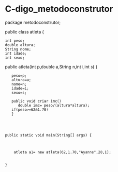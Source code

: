 # C-digo_metodoconstrutor
package metodoconstrutor;

public class atleta {
	
    int peso;
    double altura;
    String nome;
    int idade;
    int sexo;

   public atleta(int p,double a,String n,int i,int s) {

	 
	   peso=p;
	   altura=a;
	   nome=n;
	   idade=i;
	   sexo=s;
	   
	   public void criar imc() 
		  double imc= peso/(altura*altura);
	   if(peso>=62&1.70)
	   }
	   
   
   
   
	public static void main(String[] args) {
    	
   
			
    	atleta a1= new atleta(62,1.70,"Ayanne",20,1);
    

	}
